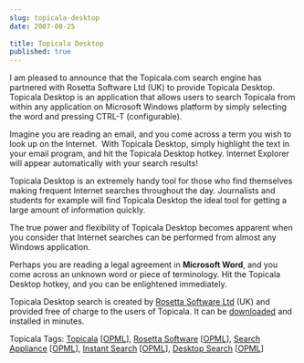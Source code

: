 ```yaml
---
slug: topicala-desktop
date: 2007-08-25
 
title: Topicala Desktop
published: true
---
```

<p>I am pleased to announce that the Topicala.com search engine has partnered with Rosetta Software Ltd (UK) to provide Topicala Desktop.  Topicala Desktop is an application that allows users to search Topicala from within any application on Microsoft Windows platform by simply selecting the word and pressing CTRL-T (configurable).</p> <p>Imagine you are reading an email, and you come across a term you wish to look up on the Internet.  With Topicala Desktop, simply highlight the text in your email program, and hit the Topicala Desktop hotkey. Internet Explorer will appear automatically with your search results! </p><p>Topicala Desktop is an extremely handy tool for those who find themselves making frequent Internet searches throughout the day. Journalists and students for example will find Topicala Desktop the ideal tool for getting a large amount of information quickly. </p><p>The true power and flexibility of Topicala Desktop becomes apparent when you consider that Internet searches can be performed from almost any Windows application. </p><p>Perhaps you are reading a legal agreement in <b>Microsoft Word</b>, and you come across an unknown word or piece of terminology. Hit the Topicala Desktop hotkey, and you can be enlightened immediately.  </p><p>Topicala Desktop search is created by <a href="http://rosettasoftware.com/">Rosetta Software Ltd</a> (UK) and provided free of charge to the users of Topicala. It can be <a href="http://rosettasoftware.com/downloads/TopicalaDesktop.msi">downloaded</a> and installed in minutes. </p><p> </p><div class="wlWriterSmartContent" style="padding-right: 0px; display: inline; padding-left: 0px; float: none; padding-bottom: 0px; margin: 0px; padding-top: 0px;">Topicala Tags: <a href="http://www.topicala.com/tag/Topicala" rel="tag">Topicala</a> [<a href="http://www.topicala.com/opml/Topicala.opml">OPML</a>], <a href="http://www.topicala.com/tag/Rosetta%20Software" rel="tag">Rosetta Software</a> [<a href="http://www.topicala.com/opml/Rosetta%20Software.opml">OPML</a>], <a href="http://www.topicala.com/tag/Search%20Appliance" rel="tag">Search Appliance</a> [<a href="http://www.topicala.com/opml/Search%20Appliance.opml">OPML</a>], <a href="http://www.topicala.com/tag/Instant%20Search" rel="tag">Instant Search</a> [<a href="http://www.topicala.com/opml/Instant%20Search.opml">OPML</a>], <a href="http://www.topicala.com/tag/Desktop%20Search" rel="tag">Desktop Search</a> [<a href="http://www.topicala.com/opml/Desktop%20Search.opml">OPML</a>]</div><div class="blogger-post-footer"><img class="posterous_download_image" src="https://blogger.googleusercontent.com/tracker/8109338-4151191977640026668?l=www.kinlan.co.uk%2Findex.html" height="1" alt="" width="1" /></div>

